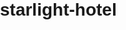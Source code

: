 # starlight-hotel
<html lang="en">
<head>
    <meta charset="UTF-8">
    <meta name="viewport" content="width=device-width, initial-scale=1.0">
    <title>Starlight Hotel Pabo</title>
    <style>
        /* Resetting some default styles */
        body, h1, h2, p, input, button {
            margin: 0;
            padding: 0;
            font-family: 'Arial', sans-serif;
        }

        body {
            background-color: #f8f9fa;
            color: #333;
            line-height: 1.6;
            padding: 0 20px;
        }

        header {
            background-color: #1e2a47;
            color: white;
            text-align: center;
            padding: 40px 0;
        }

        header h1 {
            font-size: 50px;
            margin-bottom: 10px;
        }

        header p {
            font-size: 18px;
        }

        section {
            margin: 40px 0;
        }

        h2 {
            color: #1e2a47;
            margin-bottom: 20px;
            text-align: center;
        }

        .service-list {
            display: flex;
            flex-wrap: wrap;
            justify-content: space-around;
        }

        .service-item {
            background-color: #fff;
            border-radius: 8px;
            box-shadow: 0 4px 6px rgba(0, 0, 0, 0.1);
            margin: 20px;
            padding: 20px;
            width: 280px;
            text-align: center;
            transition: transform 0.3s ease;
        }

        .service-item:hover {
            transform: translateY(-10px);
        }

        .service-item h3 {
            margin-bottom: 10px;
            color: #1e2a47;
        }

        .service-item p {
            font-size: 16px;
            color: #555;
            margin-bottom: 15px;
        }

        .price {
            font-size: 18px;
            font-weight: bold;
            color: #d35400;
        }

        .contact, .booking-form {
            background-color: #fff;
            padding: 20px;
            margin-top: 40px;
            border-radius: 8px;
            box-shadow: 0 4px 6px rgba(0, 0, 0, 0.1);
        }

        .contact h3, .booking-form h3 {
            color: #1e2a47;
        }

        .contact p, .contact ul {
            font-size: 16px;
            color: #555;
        }

        .contact ul {
            list-style-type: none;
            padding: 0;
        }

        .contact ul li {
            margin: 10px 0;
        }

        .booking-form input, .booking-form select, .booking-form button {
            width: 100%;
            padding: 10px;
            margin: 10px 0;
            border: 2px solid #ddd;
            border-radius: 5px;
            font-size: 16px;
        }

        .booking-form button {
            background-color: #1e2a47;
            color: white;
            border: none;
            cursor: pointer;
        }

        .booking-form button:hover {
            background-color: #34495e;
        }

        footer {
            background-color: #1e2a47;
            color: white;
            text-align: center;
            padding: 15px;
            margin-top: 40px;
        }

        footer p {
            font-size: 14px;
        }

        .key-info {
            background-color: #2c3e50;
            color: white;
            padding: 30px;
            border-radius: 8px;
            text-align: center;
            margin-bottom: 40px;
        }

        .key-info h3 {
            font-size: 28px;
            margin-bottom: 15px;
        }

        .key-info p {
            font-size: 18px;
        }

    </style>
</head>
<body>

<header>
    <h1>Starlight Hotel Pabo</h1>
    <p>Your Comfort, Our Priority</p>
</header>

<section class="key-info">
    <h3>Why Choose Starlight Hotel Pabo?</h3>
    <p>At Starlight Hotel Pabo, we offer exceptional hospitality, comfortable rooms, and a wide range of services to make your stay unforgettable. Whether you're here for business or pleasure, we ensure you feel at home every moment.</p>
</section>

<section>
    <h2>Our Hotel Rooms</h2>
    <div class="service-list">
        <div class="service-item">
            <h3>Single Room</h3>
            <p>Cozy and private room, perfect for solo travelers.</p>
            <p class="price">12,000 UGX per night</p>
        </div>
        <div class="service-item">
            <h3>Self-Contained Room</h3>
            <p>Comfortable room with a private bathroom for more convenience.</p>
            <p class="price">20,000 UGX per night</p>
        </div>
    </div>
</section>

<section>
    <h2>Other Services Provided</h2>
    <div class="service-list">
        <div class="service-item">
            <h3>Tents</h3>
            <p>High-quality tents for your outdoor events and parties.</p>
        </div>
        <div class="service-item">
            <h3>Decorations for Weddings</h3>
            <p>Beautiful decorations to make your special day even more memorable.</p>
        </div>
        <div class="service-item">
            <h3>Party Decorations</h3>
            <p>We provide a wide range of decoration items for all types of parties.</p>
        </div>
    </div>
</section>

<section class="contact">
    <h3>Contact Us</h3>
    <p>If you have any questions or need assistance, don't hesitate to reach out to us:</p>
    <ul>
        <li>Phone: +256778754632</li>
        <li>Phone: +256740460544</li>
        <li>Email: info@starlightpabo.com</li>
    </ul>
</section>

<section class="booking-form">
    <h3>Book Your Room Online</h3>
    <p>Fill out the form below to book your room at Starlight Hotel Pabo.</p>
    <form action="#" method="POST">
        <label for="roomType">Room Type</label>
        <select id="roomType" name="roomType">
            <option value="single">Single Room (12,000 UGX)</option>
            <option value="selfContained">Self-Contained Room (20,000 UGX)</option>
        </select>

        <label for="checkInDate">Check-in Date</label>
        <input type="date" id="checkInDate" name="checkInDate" required>

        <label for="checkOutDate">Check-out Date</label>
        <input type="date" id="checkOutDate" name="checkOutDate" required>

        <button type="submit">Book Now</button>
    </form>
</section>

<footer>
    <p>&copy; 2025 Starlight Hotel Pabo | All rights reserved</p>
</footer>

</body>
</html>
